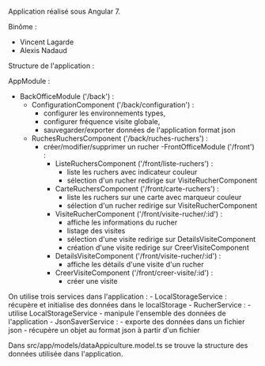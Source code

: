 Application réalisé sous Angular 7.

Binôme :
  - Vincent Lagarde
  - Alexis Nadaud


Structure de l'application : 

AppModule :
  - BackOfficeModule ('/back') :
    - ConfigurationComponent ('/back/configuration') :
      - configurer les environnements types, 
      - configurer fréquence visite globale, 
      - sauvegarder/exporter données de l'application format json
    - RuchesRuchersComponent ('/back/ruches-ruchers') : 
      - créer/modifier/supprimer un rucher
  -FrontOfficeModule ('/front') : 
        - ListeRuchersComponent ('/front/liste-ruchers') : 
            - liste les ruchers avec indicateur couleur
            - sélection d'un rucher redirige sur VisiteRucherComponent
        - CarteRuchersComponent ('/front/carte-ruchers') : 
            - liste les ruchers sur une carte avec marqueur couleur
            - sélection d'un rucher redirige sur VisiteRucherComponent
        - VisiteRucherComponent ('/front/visite-rucher/:id') : 
            - affiche les informations du rucher
            - listage des visites
            - sélection d'une visite redirige sur DetailsVisiteComponent
            - création d'une visite redirige sur CreerVisiteComponent
        - DetailsVisiteComponent ('/front/visite-rucher/:id') : 
            - affiche les détails d'une visite d'un rucher
        - CreerVisiteComponent ('/front/creer-visite/:id') : 
            - créer une visite


On utilise trois services dans l'application : 
    - LocalStorageService : récupère et initialise des données dans le localStorage
    - RucherService : 
        - utilise LocalStorageService
        - manipule l'ensemble des données de l'application
    - JsonSaverService : 
        - exporte des données dans un fichier json
        - récupère un objet au format json à partir d'un fichier

 
Dans src/app/models/dataAppiculture.model.ts se trouve la structure des données utilisée dans l'application.
